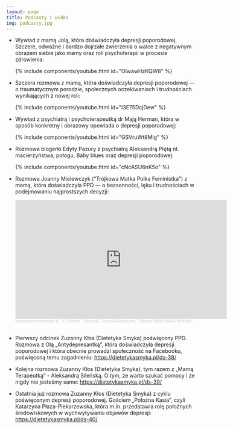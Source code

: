 ```yaml
---
layout: page
title: Podcasty i wideo
img: podcasty.jpg
---
```


- Wywiad z mamą Jolą, która doświadczyła depresji poporodowej. Szczere, odważne i bardzo dojrzałe zwierzenia o walce z negatywnym obrazem siebie jako mamy oraz roli psychoterapii w procesie zdrowienia:
  
  {% include components/youtube.html id="OlwawHzKQW8" %}
  
- Szczera rozmowa z mamą, która doświadczyła depresji poporodowej — o traumatycznym porodzie, społecznych oczekiwaniach i trudnościach wynikających z nowej roli:
  
  {% include components/youtube.html id="I3E75DcjDew" %}
  
- Wywiad z psychiatrą i psychoterapeutką dr Mają Herman, która w sposób konkretny i obrazowy opowiada o depresji poporodowej:
  
  {% include components/youtube.html id="GSVruWt8Mlg" %}
  
- Rozmowa blogerki Edyty Pazury z psychiatrą Aleksandrą Piętą nt. macierzyństwa, połogu, Baby blues oraz depresji poporodowej:
  
  {% include components/youtube.html id="cNcASU6nK5o" %}

- Rozmowa Joanny Mielewczyk (“Trójkowa Matka Polka Feministka”) z mamą, która doświadczyła PPD — o bezsenności, lęku i trudnościach w podejmowaniu najprostszych decyzji:

  <iframe width="560" height="315" scrolling="no" frameborder="no" allow="autoplay" src="https://w.soundcloud.com/player/?url=https%3A//api.soundcloud.com/tracks/284975170&color=%23ff5500&auto_play=false&hide_related=false&show_comments=true&show_user=true&show_reposts=false&show_teaser=true&visual=true"></iframe><div style="font-size: 10px; color: #cccccc;line-break: anywhere;word-break: normal;overflow: hidden;white-space: nowrap;text-overflow: ellipsis; font-family: Interstate,Lucida Grande,Lucida Sans Unicode,Lucida Sans,Garuda,Verdana,Tahoma,sans-serif;font-weight: 100;"><a href="https://soundcloud.com/user-209458273" title="www.joannamielewczyk.pl" target="_blank" style="color: #cccccc; text-decoration: none;">www.joannamielewczyk.pl</a> · <a href="https://soundcloud.com/user-209458273/4-odcinek-joanna-mielewczyk-trojkowa-matka-polka-feministka-historie-do-wysluchania" title="4. Odcinek - Depresja - Joanna Mielewczyk, Trójkowa Matka Polka Feministka, Historie Do Wysłuchania" target="_blank" style="color: #cccccc; text-decoration: none;">4. Odcinek - Depresja - Joanna Mielewczyk, Trójkowa Matka Polka Feministka, Historie Do Wysłuchania</a></div><br/>

- Pierwszy odcinek Zuzanny Kłos (Dietetyka Smyka) poświęcony PPD. Rozmowa z Olą „Antydepresantką”, która doświadczyła depresji poporodowej i która obecnie prowadzi społeczność na Facebooku, poświęconą temu zagadnieniu: <https://dietetykasmyka.pl/ds-38/>

- Kolejna rozmowa Zuzanny Kłos (Dietetyka Smyka), tym razem z „Mamą Terapeutką” - Aleksandrą Sileńską. O tym, że warto szukać pomocy i że nigdy nie jesteśmy same: <https://dietetykasmyka.pl/ds-39/>

- Ostatnia już rozmowa Zuzanny Kłos (Dietetyka Smyka) z cyklu poświęconym depresji poporodowej. Gościem „Położna Kasia”, czyli Katarzyna Płaza-Piekarzewska, która m.in. przedstawia rolę położnych środowiskowych w wychwytywaniu objawów depresji: <https://dietetykasmyka.pl/ds-40/>

